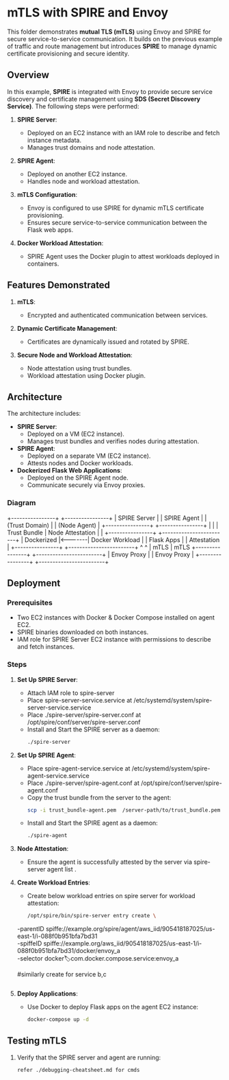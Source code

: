 # mTLS with SPIRE and Envoy

This folder demonstrates **mutual TLS (mTLS)** using Envoy and SPIRE for secure service-to-service communication. It builds on the previous example of traffic and route management but introduces **SPIRE** to manage dynamic certificate provisioning and secure identity.

## Overview

In this example, **SPIRE** is integrated with Envoy to provide secure service discovery and certificate management using **SDS (Secret Discovery Service)**. The following steps were performed:

1. **SPIRE Server**:
   - Deployed on an EC2 instance with an IAM role to describe and fetch instance metadata.
   - Manages trust domains and node attestation.

2. **SPIRE Agent**:
   - Deployed on another EC2 instance.
   - Handles node and workload attestation.

3. **mTLS Configuration**:
   - Envoy is configured to use SPIRE for dynamic mTLS certificate provisioning.
   - Ensures secure service-to-service communication between the Flask web apps.

4. **Docker Workload Attestation**:
   - SPIRE Agent uses the Docker plugin to attest workloads deployed in containers.

## Features Demonstrated

1. **mTLS**:
   - Encrypted and authenticated communication between services.

2. **Dynamic Certificate Management**:
   - Certificates are dynamically issued and rotated by SPIRE.

3. **Secure Node and Workload Attestation**:
   - Node attestation using trust bundles.
   - Workload attestation using Docker plugin.

## Architecture

The architecture includes:
- **SPIRE Server**:
  - Deployed on a VM (EC2 instance).
  - Manages trust bundles and verifies nodes during attestation.
- **SPIRE Agent**:
  - Deployed on a separate VM (EC2 instance).
  - Attests nodes and Docker workloads.
- **Dockerized Flask Web Applications**:
  - Deployed on the SPIRE Agent node.
  - Communicate securely via Envoy proxies.

### Diagram

+----------------+         +----------------+
|  SPIRE Server  |         |  SPIRE Agent   |
| (Trust Domain) |         |  (Node Agent)  |
+----------------+         +----------------+
        |                          |
        | Trust Bundle             | Node Attestation
        |                          |
+----------------+        +------------------------+
|   Dockerized   |<-------| Docker Workload        |
|   Flask Apps   |        | Attestation            |
+----------------+        +------------------------+
        ^                          ^
        | mTLS                     | mTLS
+----------------+        +------------------------+
| Envoy Proxy   |        | Envoy Proxy            |
+----------------+        +------------------------+


## Deployment

### Prerequisites
- Two EC2 instances with Docker & Docker Compose installed on agent EC2.
- SPIRE binaries downloaded on both instances.
- IAM role for SPIRE Server EC2 instance with permissions to describe and fetch instances.

### Steps

1. **Set Up SPIRE Server**:
   - Attach IAM role to spire-server
   - Place spire-server-service.service at /etc/systemd/system/spire-server-service.service
   - Place ./spire-server/spire-server.conf at /opt/spire/conf/server/spire-server.conf
   - Install and Start the SPIRE server as a daemon:
     ```bash
     ./spire-server
     ```

2. **Set Up SPIRE Agent**:
   - Place spire-agent-service.service at /etc/systemd/system/spire-agent-service.service
   - Place ./spire-server/spire-agent.conf at /opt/spire/conf/server/spire-agent.conf
   - Copy the trust bundle from the server to the agent:
     ```bash
     scp -i trust_bundle-agent.pem  /server-path/to/trust_bundle.pem ec2-user@agent-public-ip:/path/to/trust_bundle.pem
     ```
   - Install and Start the SPIRE agent as a daemon:
     ```bash
     ./spire-agent 
     ```

3. **Node Attestation**:
   - Ensure the agent is successfully attested by the server via spire-server agent list .

4. **Create Workload Entries**:
   - Create below workload entries on spire server for workload attestation:
     ```bash
     /opt/spire/bin/spire-server entry create \
    -parentID spiffe://example.org/spire/agent/aws_iid/905418187025/us-east-1/i-088f0b951bfa7bd31 \
    -spiffeID spiffe://example.org/aws_iid/905418187025/us-east-1/i-088f0b951bfa7bd31/docker/envoy_a \
    -selector docker:label:com.docker.compose.service:envoy_a

    #similarly create for service b,c
     ```

5. **Deploy Applications**:
   - Use Docker to deploy Flask apps on the agent EC2 instance:
     ```bash
     docker-compose up -d
     ```


## Testing mTLS

1. Verify that the SPIRE server and agent are running:
   ```bash
   refer ./debugging-cheatsheet.md for cmds
